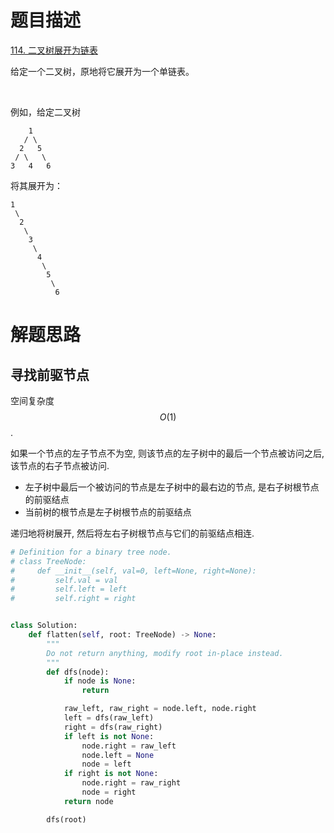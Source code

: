 # 题目描述

[114. 二叉树展开为链表](https://leetcode-cn.com/problems/flatten-binary-tree-to-linked-list/)

给定一个二叉树，原地将它展开为一个单链表。

 

例如，给定二叉树
```
    1
   / \
  2   5
 / \   \
3   4   6
```

将其展开为：
```
1
 \
  2
   \
    3
     \
      4
       \
        5
         \
          6
```

# 解题思路

## 寻找前驱节点

空间复杂度$$O(1)$$.

如果一个节点的左子节点不为空, 则该节点的左子树中的最后一个节点被访问之后, 该节点的右子节点被访问.

- 左子树中最后一个被访问的节点是左子树中的最右边的节点, 是右子树根节点的前驱结点
- 当前树的根节点是左子树根节点的前驱结点

递归地将树展开, 然后将左右子树根节点与它们的前驱结点相连.

```python
# Definition for a binary tree node.
# class TreeNode:
#     def __init__(self, val=0, left=None, right=None):
#         self.val = val
#         self.left = left
#         self.right = right


class Solution:
    def flatten(self, root: TreeNode) -> None:
        """
        Do not return anything, modify root in-place instead.
        """
        def dfs(node):
            if node is None:
                return

            raw_left, raw_right = node.left, node.right
            left = dfs(raw_left)
            right = dfs(raw_right)
            if left is not None:
                node.right = raw_left
                node.left = None
                node = left
            if right is not None:
                node.right = raw_right
                node = right
            return node

        dfs(root)
```
